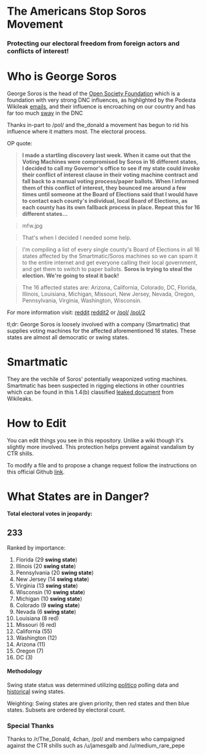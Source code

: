 # The Americans Stop Soros Movement
### Protecting our electoral freedom from foreign actors and conflicts of interest!




# Who is George Soros

George Soros is the head of the [Open Society Foundation](https://en.wikipedia.org/wiki/Open_society) which is a foundation with very strong DNC influences, as highlighted by the Podesta Wikileak [emails](https://wikileaks.org/podesta-emails/emailid/14273), and their influence is encroaching on our country and has far too much [sway](https://www.wikileaks.org/podesta-emails/emailid/15201) in the DNC

Thanks in-part to /pol/ and the_donald a movement has begun to rid his influence where it matters most. The electoral process.

OP quote:

> **I made a startling discovery last week. When it came out that the Voting Machines were compromised by Soros in 16 different states, I decided to call my Governor's office to see if my state could invoke their conflict of interest clause in their voting machine contract and fall back to a manual voting process/paper ballots.
When I informed them of this conflict of interest, they bounced me around a few times until someone at the Board of Elections said that I would have to contact each county's individual, local Board of Elections, as each county has its own fallback process in place.
Repeat this for 16 different states...**

> mfw.jpg

> That's when I decided I needed some help.

> I'm compiling a list of every single county's Board of Elections in all 16 states affected by the Smartmatic/Soros machines so we can spam it to the entire internet and get everyone calling their local government, and get them to switch to paper ballots. **Soros is trying to steal the election. We're going to steal it back!**

> The 16 affected states are:
Arizona, California, Colorado, DC, Florida, Illinois, Louisiana, Michigan, Missouri, New Jersey, Nevada, Oregon, Pennsylvania, Virginia, Washington, Wisconsin.

For more information visit: [reddit](https://www.reddit.com/r/The_Donald/comments/58ffs6/operation_stop_soros_crowd_sourced_weaponized/)  [reddit2](https://www.reddit.com/r/The_Donald/comments/58g0ce/operation_stop_soros_crowd_sourced_weaponized/) or [/pol/](https://boards.4chan.org/pol/thread/93781257) [/pol/2](https://boards.4chan.org/pol/thread/93796259)

tl;dr: George Soros is loosely involved with a company (Smartmatic) that supplies voting machines for the affected aforementioned 16 states. These states are almost all democratic or swing states.

# Smartmatic

They are the vechile of Soros' potentially weaponized voting machines. Smartmatic has been suspected in rigging elections in other countries which can be found in this 1.4(b) classified [leaked document](https://wikileaks.org/plusd/cables/06CARACAS2063_a.html) from Wikileaks.

# How to Edit

You can edit things you see in this repository. Unlike a wiki though it's slightly more involved. This protection helps prevent against vandalism by CTR shills.

To modify a file and to propose a change request follow the instructions on this official Github [link](https://help.github.com/articles/editing-files-in-another-user-s-repository/).

# What States are in Danger?

**Total electoral votes in jeopardy:**
## **233**

Ranked by importance: 

1. Florida (29 **swing state**)
2. Illinois (20 **swing state**)
3. Pennsylvania (20 **swing state**)
4. New Jersey (14 **swing state**)
5. Virginia (13 **swing state**)
6. Wisconsin (10 **swing state**)
7. Michigan (10 **swing state**)
8. Colorado (9 **swing state**)
9. Nevada (6 **swing state**)
10. Louisiana (8 red)
11. Missouri (6 red)
12. California (55)
13. Washington (12)
14. Arizona (11)  
15. Oregon (7) 
16. DC (3)

#### Methodology

Swing state status was determined utilizing [politico](http://www.politico.com/2016-election/swing-states) polling data and [historical](https://en.wikipedia.org/wiki/Swing_state#Historical_swing_states) swing states.

Weighting: Swing states are given priority, then red states and then blue states. Subsets are ordered by electoral count.

### Special Thanks

Thanks to /r/The_Donald, 4chan, /pol/ and members who campaigned against the CTR shills such as /u/jamesgalb and /u/medium_rare_pepe
